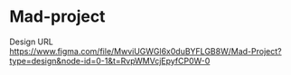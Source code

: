 # Mad-project

Design URL
https://www.figma.com/file/MwviUGWGl6x0duBYFLGB8W/Mad-Project?type=design&node-id=0-1&t=RvpWMVcjEpyfCP0W-0
